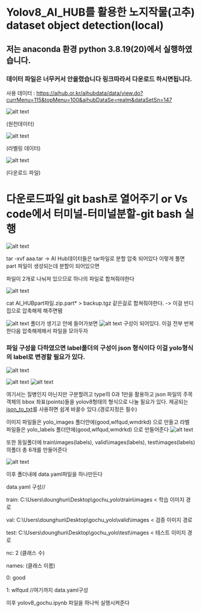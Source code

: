 # Yolov8_AI_HUB를 활용한 노지작물(고추) dataset object detection(local)
## 저는 anaconda 환경 python 3.8.19(20)에서 실행하였습니다.
### 데이터 파일은 너무커서 안올렸습니다 링크따라서 다운로드 하시면됩니다.

사용 데이터 : https://aihub.or.kr/aihubdata/data/view.do?currMenu=115&topMenu=100&aihubDataSe=realm&dataSetSn=147


![alt text]([readmeimage/image.png])

(원천데이터)

![alt text](readmeimage/image-1.png)

(라벨링 데이터)

![alt text](readmeimage/image-2.png)

(다운로드 파일)
# 다운로드파일 git bash로 열어주기 or Vs code에서 터미널-터미널분할-git bash 실행
![alt text](readmeimage/image-3.png)

tar -xvf aaa.tar -> AI Hub데이터들은 tar파일로 분할 압축 되어있다 이렇게 풀면 part 파일이 생성되는데 분할이 되어있으면

파일이 2개로 나눠져 있으므로 하나의 파일로 합쳐줘야한다

![alt text](readmeimage/image-4.png)

cat AI_HUBpart파일.zip.part* > backup.tgz 같은걸로 합쳐줘야한다. -> 이걸 반디집으로 압축해제 해주면됌

![alt text](readmeimage/image-5.png)
폴더가 생기고 안에 들어가보면 
![alt text](readmeimage/image-6.png)
구성이 되어있다. 이걸 전부 반복한다음 압축해제해서 파일을 모아두자

### 파일 구성을 다하였으면 label폴더의 구성이 json 형식이다 이걸 yolo형식의 label로 변경할 필요가 있다.
![alt text](readmeimage/image-7.png)

![alt text](readmeimage/image-8.png)
![alt text](readmeimage/image-9.png)

여기서는 질병인지 아닌지만 구분할려고 type의 0과 1만을 활용하고 json 파일의 주목 객체의 bbox 좌표(points)들을 
yolov8형태의 형식으로 나눌 필요가 있다. 
제공되는 [json_to_txt](json_to_txt.py)를 사용하면 쉽게 바꿀수 있다.(경로지정은 필수)

이미지 파일들은 yolo_images 폴더안에(good,wlfqud,wmdrkd) 으로 만들고
라벨 파일들은 yolo_labels 폴더안에(good,wlfqud,wmdrkd) 으로 만들어준다
![alt text](readmeimage/image10.png)

또한 동일폴더에 train\images(labels), valid\images(labels), test\images(labels) 의폴더 총 6개를 만들어준다

![alt text](readmeimage/image11.png)

이후 폴더내에 data.yaml파일을 하나만든다

data.yaml 구성//

train: C:\Users\dounghun\Desktop\gochu_yolo\train\images < 학습 이미지 경로

val: C:\Users\dounghun\Desktop\gochu_yolo\valid\images   < 검증 이미지 경로

test: C:\Users\dounghun\Desktop\gochu_yolo\test\images   < 테스트 이미지 경로

nc: 2 (클래스 수)

names: (클래스 이름)

0: good

1: wlfqud //여기까지 data.yaml구성


이후 yolov8_gochu.ipynb 파일을 하나씩 실행시켜준다
